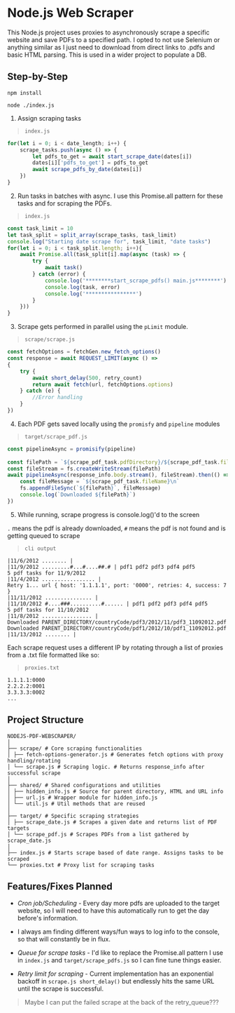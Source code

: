 # Node.js Web Scraper
This Node.js project uses proxies to asynchronously scrape a specific website and save PDFs to a specified path. I opted to not use Selenium or anything similar as I just need to download from direct links to .pdfs and basic HTML parsing. This is used in a wider project to populate a DB.

## Step-by-Step
`npm install`

`node ./index.js`

1. Assign scraping tasks

>`index.js`
```javascript
for(let i = 0; i < date_length; i++) {
    scrape_tasks.push(async () => {
        let pdfs_to_get = await start_scrape_date(dates[i])
        dates[i]['pdfs_to_get'] = pdfs_to_get
        await scrape_pdfs_by_date(dates[i])
    })
}
```
2. Run tasks in batches with async. I use this Promise.all pattern for these tasks and for scraping the PDFs.

>`index.js`
```javascript
const task_limit = 10
let task_split = split_array(scrape_tasks, task_limit)
console.log("Starting date scrape for", task_limit, "date tasks")
for(let i = 0; i < task_split.length; i++){
    await Promise.all(task_split[i].map(async (task) => {
        try {
            await task()
        } catch (error) {
            console.log('********start_scrape_pdfs() main.js********')
            console.log(task, error)
            console.log('****************')
        }
    }))
}
```
3. Scrape gets performed in parallel using the `pLimit` module.

> `scrape/scrape.js`
```javascript
const fetchOptions = fetchGen.new_fetch_options()
const response = await REQUEST_LIMIT(async () => 
{
    try {
        await short_delay(500, retry_count)
        return await fetch(url, fetchOptions.options)
    } catch (e) {
        //Error handling
    }
})
```
4. Each PDF gets saved locally using the `promisfy` and `pipeline` modules

> `target/scrape_pdf.js`
```javascript
const pipelineAsync = promisify(pipeline)
    
const filePath = `${scrape_pdf_task.pdfDirectory}/${scrape_pdf_task.fileName}.pdf`;
const fileStream = fs.createWriteStream(filePath)
await pipelineAsync(response_info.body.stream(), fileStream).then(() => {
    const fileMessage = `${scrape_pdf_task.fileName}\n`
    fs.appendFileSync(`${filePath}`, fileMessage)
    console.log(`Downloaded ${filePath}`)
})
```
5. While running, scrape progress is console.log()'d to the screen

`.` means the pdf is already downloaded, `#` means the pdf is not found and is getting queued to scrape

>`cli output`
```
|11/6/2012 ........ |
|11/9/2012 .........#...#....##.# | pdf1 pdf2 pdf3 pdf4 pdf5
5 pdf tasks for 11/9/2012
|11/4/2012 ................. |
Retry 1... url { host: '1.1.1.1', port: '0000', retries: 4, success: 7 }
|11/11/2012 ............... |
|11/10/2012 #....###..........#...... | pdf1 pdf2 pdf3 pdf4 pdf5
5 pdf tasks for 11/10/2012
|11/8/2012 ................ |
Downloaded PARENT_DIRECTORY/countryCode/pdf3/2012/11/pdf3_11092012.pdf
Downloaded PARENT_DIRECTORY/countryCode/pdf1/2012/10/pdf1_11092012.pdf
|11/13/2012 ........ |
```

Each scrape request uses a different IP by rotating through a list of proxies from a .txt file formatted like so:

>`proxies.txt`
```
1.1.1.1:0000
2.2.2.2:0001
3.3.3.3:0002
...
```

## Project Structure
```
NODEJS-PDF-WEBSCRAPER/
│
├── scrape/ # Core scraping functionalities
│ ├── fetch-options-generator.js # Generates fetch options with proxy handling/rotating
│ └── scrape.js # Scraping logic. # Returns response_info after successful scrape
│
├── shared/ # Shared configurations and utilities
│ ├── hidden_info.js # Source for parent directory, HTML and URL info
│ ├── url.js # Wrapper module for hidden_info.js
│ └── util.js # Util methods that are reused
│
├── target/ # Specific scraping strategies
│ ├── scrape_date.js # Scrapes a given date and returns list of PDF targets
│ └── scrape_pdf.js # Scrapes PDFs from a list gathered by scrape_date.js
│
├── index.js # Starts scrape based of date range. Assigns tasks to be scraped
└── proxies.txt # Proxy list for scraping tasks
```

## Features/Fixes Planned
- *Cron job/Scheduling* - Every day more pdfs are uploaded to the target website, so I will need to have this
automatically run to get the day before's information.

- I always am finding different ways/fun ways to log info to the console, so that will constantly be in flux.

- *Queue for scrape tasks* - I'd like to replace the Promise.all pattern I use in `index.js` and `target/scrape_pdfs.js` so I can fine tune things easier.

- *Retry limit for scraping* - Current implementation has an exponential backoff in `scrape.js short_delay()` but endlessly hits the same URL until the scrape is successful.

> Maybe I can put the failed scrape at the back of the retry_queue???
